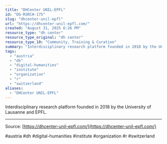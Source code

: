 ```yaml
---
title: "DHCenter UNIL-EPFL"
id: "DG-RSRCH-175"
slug: "dhcenter-unil-epfl"
url: "https://dhcenter-unil-epfl.com/"
created: "August 31, 2025 6:26 PM"
resource_type: "dh center"
resource_type_original: "dh center"
resource_type_10: "Community, Training & Curation"
summary: "Interdisciplinary research platform founded in 2018 by the University of Lausanne and EPFL."
tags:
  - "austria"
  - "dh"
  - "digital-humanities"
  - "institute"
  - "organization"
  - "r"
  - "switzerland"
aliases:
  - "DHCenter UNIL-EPFL"
---
```


Interdisciplinary research platform founded in 2018 by the University of Lausanne and EPFL.

---

Source: [https://dhcenter-unil-epfl.com/](https://dhcenter-unil-epfl.com/)

#austria #dh #digital-humanities #institute #organization #r #switzerland
